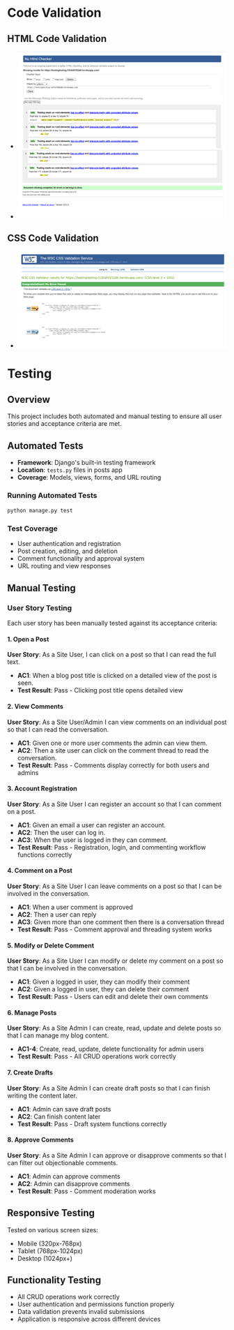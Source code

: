# Code Validation

## HTML Code Validation

- ![Preview Screenshot](../../assets/screenshots/html-1.png)
- ![Preview Screenshot](../../assets/screenshots/html-2.png)

## CSS Code Validation

- ![Preview Screenshot](../../assets/screenshots/css.png)

# Testing

## Overview
This project includes both automated and manual testing to ensure all user stories and acceptance criteria are met.

## Automated Tests
- **Framework**: Django's built-in testing framework
- **Location**: `tests.py` files in posts app
- **Coverage**: Models, views, forms, and URL routing

### Running Automated Tests
```bash
python manage.py test
```

### Test Coverage
- User authentication and registration
- Post creation, editing, and deletion
- Comment functionality and approval system
- URL routing and view responses

## Manual Testing

### User Story Testing
Each user story has been manually tested against its acceptance criteria:

#### 1. Open a Post
**User Story**: As a Site User, I can click on a post so that I can read the full text.
- **AC1**: When a blog post title is clicked on a detailed view of the post is seen.
- **Test Result**:  Pass - Clicking post title opens detailed view

#### 2. View Comments
**User Story**: As a Site User/Admin I can view comments on an individual post so that I can read the conversation.
- **AC1**: Given one or more user comments the admin can view them.
- **AC2**: Then a site user can click on the comment thread to read the conversation.
- **Test Result**:  Pass - Comments display correctly for both users and admins

#### 3. Account Registration
**User Story**: As a Site User I can register an account so that I can comment on a post.
- **AC1**: Given an email a user can register an account.
- **AC2**: Then the user can log in.
- **AC3**: When the user is logged in they can comment.
- **Test Result**:  Pass - Registration, login, and commenting workflow functions correctly

#### 4. Comment on a Post
**User Story**: As a Site User I can leave comments on a post so that I can be involved in the conversation.
- **AC1**: When a user comment is approved
- **AC2**: Then a user can reply
- **AC3**: Given more than one comment then there is a conversation thread
- **Test Result**:  Pass - Comment approval and threading system works

#### 5. Modify or Delete Comment 
**User Story**: As a Site User I can modify or delete my comment on a post so that I can be involved in the conversation.
- **AC1**: Given a logged in user, they can modify their comment
- **AC2**: Given a logged in user, they can delete their comment
- **Test Result**:  Pass - Users can edit and delete their own comments

#### 6. Manage Posts
**User Story**: As a Site Admin I can create, read, update and delete posts so that I can manage my blog content.
- **AC1-4**: Create, read, update, delete functionality for admin users
- **Test Result**:  Pass - All CRUD operations work correctly

#### 7. Create Drafts
**User Story**: As a Site Admin I can create draft posts so that I can finish writing the content later.
- **AC1**: Admin can save draft posts
- **AC2**: Can finish content later
- **Test Result**:  Pass - Draft system functions correctly

#### 8. Approve Comments
**User Story**: As a Site Admin I can approve or disapprove comments so that I can filter out objectionable comments.
- **AC1**: Admin can approve comments
- **AC2**: Admin can disapprove comments
- **Test Result**:  Pass - Comment moderation works

## Responsive Testing
Tested on various screen sizes:
- Mobile (320px-768px)
- Tablet (768px-1024px)
- Desktop (1024px+)

## Functionality Testing
- All CRUD operations work correctly
- User authentication and permissions function properly
- Data validation prevents invalid submissions
- Application is responsive across different devices